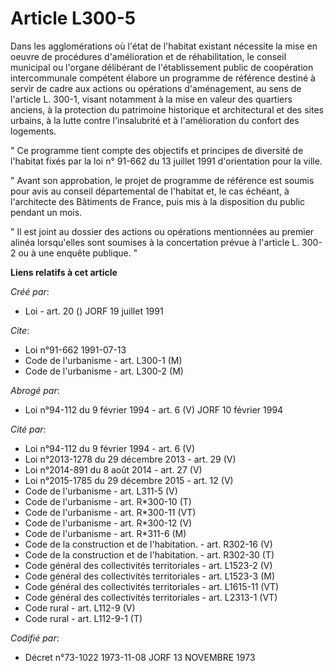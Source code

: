 # Article L300-5

Dans les agglomérations où l'état de l'habitat existant nécessite la mise en oeuvre de procédures d'amélioration et de
réhabilitation, le conseil municipal ou l'organe délibérant de l'établissement public de coopération intercommunale compétent
élabore un programme de référence destiné à servir de cadre aux actions ou opérations d'aménagement, au sens de l'article L.
300-1, visant notamment à la mise en valeur des quartiers anciens, à la protection du patrimoine historique et architectural
et des sites urbains, à la lutte contre l'insalubrité et à l'amélioration du confort des logements.

" Ce programme tient compte des objectifs et principes de diversité de l'habitat fixés par la loi n° 91-662 du 13 juillet
1991 d'orientation pour la ville.

" Avant son approbation, le projet de programme de référence est soumis pour avis au conseil départemental de l'habitat et,
le cas échéant, à l'architecte des Bâtiments de France, puis mis à la disposition du public pendant un mois.

" Il est joint au dossier des actions ou opérations mentionnées au premier alinéa lorsqu'elles sont soumises à la
concertation prévue à l'article L. 300-2 ou à une enquête publique. "

**Liens relatifs à cet article**

_Créé par_:

  - Loi - art. 20 () JORF 19 juillet 1991

_Cite_:

  - Loi n°91-662 1991-07-13
  - Code de l'urbanisme - art. L300-1 (M)
  - Code de l'urbanisme - art. L300-2 (M)

_Abrogé par_:

  - Loi n°94-112 du 9 février 1994 - art. 6 (V) JORF 10 février 1994

_Cité par_:

  - Loi n°94-112 du 9 février 1994 - art. 6 (V)
  - Loi n°2013-1278 du 29 décembre 2013 - art. 29 (V)
  - Loi n°2014-891 du 8 août 2014 - art. 27 (V)
  - Loi n°2015-1785 du 29 décembre 2015 - art. 12 (V)
  - Code de l'urbanisme - art. L311-5 (V)
  - Code de l'urbanisme - art. R*300-10 (T)
  - Code de l'urbanisme - art. R*300-11 (VT)
  - Code de l'urbanisme - art. R*300-12 (V)
  - Code de l'urbanisme - art. R*311-6 (M)
  - Code de la construction et de l'habitation. - art. R302-16 (V)
  - Code de la construction et de l'habitation. - art. R302-30 (T)
  - Code général des collectivités territoriales - art. L1523-2 (V)
  - Code général des collectivités territoriales - art. L1523-3 (M)
  - Code général des collectivités territoriales - art. L1615-11 (VT)
  - Code général des collectivités territoriales - art. L2313-1 (VT)
  - Code rural - art. L112-9 (V)
  - Code rural - art. L112-9-1 (T)

_Codifié par_:

  - Décret n°73-1022 1973-11-08 JORF 13 NOVEMBRE 1973
